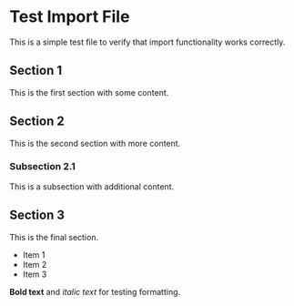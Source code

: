 # Test Import File

This is a simple test file to verify that import functionality works correctly.

## Section 1

This is the first section with some content.

## Section 2

This is the second section with more content.

### Subsection 2.1

This is a subsection with additional content.

## Section 3

This is the final section.

- Item 1
- Item 2
- Item 3

**Bold text** and *italic text* for testing formatting. 